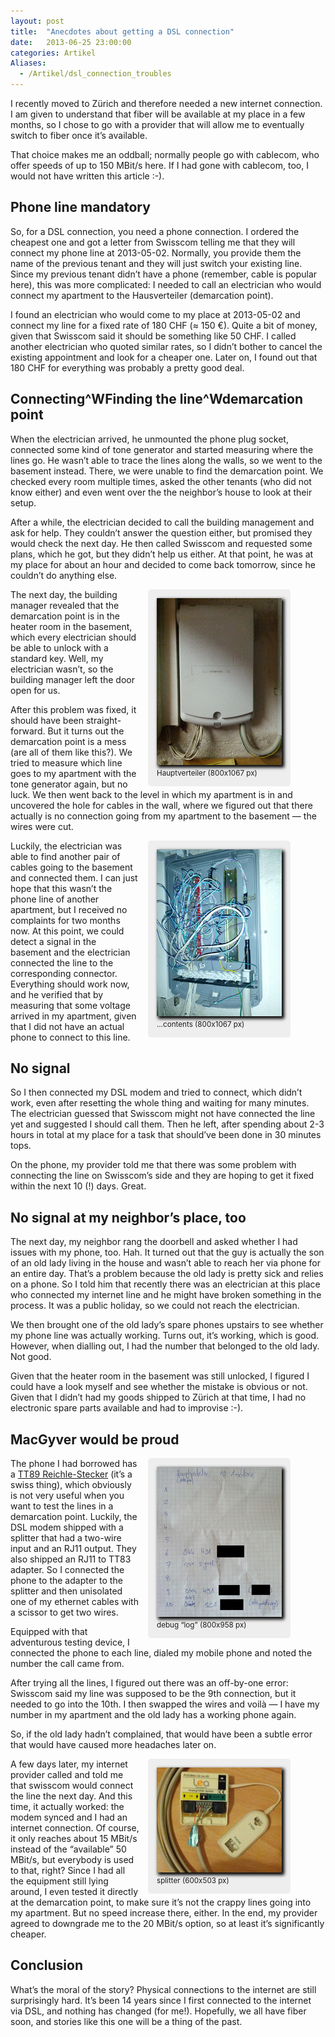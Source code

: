 ```yaml
---
layout: post
title:  "Anecdotes about getting a DSL connection"
date:   2013-06-25 23:00:00
categories: Artikel
Aliases:
  - /Artikel/dsl_connection_troubles
---
```



<p>
I recently moved to Zürich and therefore needed a new internet connection. I am
given to understand that fiber will be available at my place in a few months,
so I chose to go with a provider that will allow me to eventually switch to
fiber once it’s available.
</p>

<p>
That choice makes me an oddball; normally people go with cablecom, who offer
speeds of up to 150 MBit/s here. If I had gone with cablecom, too, I would not
have written this article :-).
</p>

<h2>Phone line mandatory</h2>

<p>
So, for a DSL connection, you need a phone connection. I ordered the cheapest
one and got a letter from Swisscom telling me that they will connect my phone
line at 2013-05-02. Normally, you provide them the name of the previous tenant
and they will just switch your existing line. Since my previous tenant didn’t
have a phone (remember, cable is popular here), this was more complicated: I
needed to call an electrician who would connect my apartment to the
Hausverteiler (demarcation point).
</p>

<p>
I found an electrician who would come to my place at 2013-05-02 and connect my
line for a fixed rate of 180 CHF (≈ 150 €). Quite a bit of money, given that
Swisscom said it should be something like 50 CHF. I called another electrician
who quoted similar rates, so I didn’t bother to cancel the existing appointment
and look for a cheaper one. Later on, I found out that 180 CHF for everything
was probably a pretty good deal.
</p>

<h2>Connecting^WFinding the line^Wdemarcation point</h2>

<p>
When the electrician arrived, he unmounted the phone plug socket, connected
some kind of tone generator and started measuring where the lines go. He wasn’t
able to trace the lines along the walls, so we went to the basement instead.
There, we were unable to find the demarcation point. We checked every room
multiple times, asked the other tenants (who did not know either) and even went
over the the neighbor’s house to look at their setup.
</p>

<p>
After a while, the electrician decided to call the building management and ask
for help. They couldn’t answer the question either, but promised they would
check the next day. He then called Swisscom and requested some plans, which he
got, but they didn’t help us either. At that point, he was at my place for
about an hour and decided to come back tomorrow, since he couldn’t do anything
else.
</p>

<div style="float: right; margin-right: 4em; margin-left: 1em; background-color: #eee; padding: 1em; border-radius: 5px">
<a href="/Bilder/hauptverteiler.jpg"><img src="/Bilder/hauptverteiler.thumb.jpg" width="200" height="267" alt="Hauptverteiler" border="0" style="box-shadow: 3px 3px 5px 1px #000"></a><br>
<small>Hauptverteiler (800x1067 px)</small>
</div>

<p>
The next day, the building manager revealed that the demarcation point is in
the heater room in the basement, which every electrician should be able to
unlock with a standard key. Well, my electrician wasn’t, so the building
manager left the door open for us.
</p>

<p>
After this problem was fixed, it should have been straight-forward. But it
turns out the demarcation point is a mess (are all of them like this?). We
tried to measure which line goes to my apartment with the tone generator again,
but no luck. We then went back to the level in which my apartment is in and
uncovered the hole for cables in the wall, where we figured out that there
actually is no connection going from my apartment to the basement — the wires
were cut.
</p>

<div style="float: right; margin-right: 4em; margin-left: 1em; background-color: #eee; padding: 1em; border-radius: 5px">
<a href="/Bilder/hauptverteiler_innen.jpg"><img src="/Bilder/hauptverteiler_innen.thumb.jpg" width="200" height="267" alt="Hauptverteiler (contents)" border="0" style="box-shadow: 3px 3px 5px 1px #000"></a><br>
<small>…contents (800x1067 px)</small>
</div>

<p>
Luckily, the electrician was able to find another pair of cables going to the
basement and connected them. I can just hope that this wasn’t the phone line of
another apartment, but I received no complaints for two months now. At this
point, we could detect a signal in the basement and the electrician connected
the line to the corresponding connector. Everything should work now, and he
verified that by measuring that some voltage arrived in my apartment, given
that I did not have an actual phone to connect to this line.
</p>

<h2>No signal</h2>

<p>
So I then connected my DSL modem and tried to connect, which didn’t work, even
after resetting the whole thing and waiting for many minutes. The electrician
guessed that Swisscom might not have connected the line yet and suggested I
should call them. Then he left, after spending about 2-3 hours in total at my
place for a task that should’ve been done in 30 minutes tops.
</p>

<p>
On the phone, my provider told me that there was some problem with connecting
the line on Swisscom’s side and they are hoping to get it fixed within the
next 10 (!) days. Great.
</p>

<h2>No signal at my neighbor’s place, too</h2>

<p>
The next day, my neighbor rang the doorbell and asked whether I had issues with
my phone, too. Hah. It turned out that the guy is actually the son of an old
lady living in the house and wasn’t able to reach her via phone for an entire
day. That’s a problem because the old lady is pretty sick and relies on a
phone. So I told him that recently there was an electrician at this place who
connected my internet line and he might have broken something in the process.
It was a public holiday, so we could not reach the electrician.
</p>

<p>
We then brought one of the old lady’s spare phones upstairs to see whether my
phone line was actually working. Turns out, it’s working, which is good.
However, when dialling out, I had the number that belonged to the old lady. Not
good.
</p>

<p>
Given that the heater room in the basement was still unlocked, I figured I
could have a look myself and see whether the mistake is obvious or not. Given
that I didn’t had my goods shipped to Zürich at that time, I had no electronic
spare parts available and had to improvise :-).
</p>

<h2>MacGyver would be proud</h2>

<div style="float: right; margin-right: 4em; margin-left: 1em; background-color: #eee; padding: 1em; border-radius: 5px">
<a href="/Bilder/linelist.jpg"><img src="/Bilder/linelist.thumb.jpg" width="200" height="240" alt="debug “log”" border="0" style="box-shadow: 3px 3px 5px 1px #000"></a><br>
<small>debug “log” (800x958 px)</small>
</div>

<p>
The phone I had borrowed has a <a
href="http://de.wikipedia.org/wiki/Reichle-Stecker">TT89 Reichle-Stecker</a>
(it’s a swiss thing), which obviously is not very useful when you want to test
the lines in a demarcation point. Luckily, the DSL modem shipped with a
splitter that had a two-wire input and an RJ11 output. They also shipped an
RJ11 to TT83 adapter. So I connected the phone to the adapter to the splitter
and then unisolated one of my ethernet cables with a scissor to get two wires.
</p>
<p>
Equipped with that adventurous testing device, I connected the phone to each
line, dialed my mobile phone and noted the number the call came from.
</p>

<p>
After trying all the lines, I figured out there was an off-by-one error:
Swisscom said my line was supposed to be the 9th connection, but it needed to
go into the 10th. I then swapped the wires and voilà — I have my number in my
apartment and the old lady has a working phone again.
</p>

<p>
So, if the old lady hadn’t complained, that would have been a subtle error that
would have caused more headaches later on.
</p>

<div style="float: right; margin-right: 4em; margin-left: 1em; background-color: #eee; padding: 1em; border-radius: 5px">
<a href="/Bilder/splitter.jpg"><img src="/Bilder/splitter.thumb.jpg" width="200" height="168" alt="Splitter" border="0" style="box-shadow: 3px 3px 5px 1px #000"></a><br>
<small>splitter (600x503 px)</small>
</div>


<p>
A few days later, my internet provider called and told me that swisscom would
connect the line the next day. And this time, it actually worked: the modem
synced and I had an internet connection. Of course, it only reaches about 15
MBit/s instead of the “available” 50 MBit/s, but everybody is used to that,
right? Since I had all the equipment still lying around, I even tested it
directly at the demarcation point, to make sure it’s not the crappy lines going
into my apartment. But no speed increase there, either. In the end, my provider
agreed to downgrade me to the 20 MBit/s option, so at least it’s significantly
cheaper.
</p>

<h2>Conclusion</h2>

<p>
What’s the moral of the story? Physical connections to the internet are still
surprisingly hard. It’s been 14 years since I first connected to the internet
via DSL, and nothing has changed (for me!). Hopefully, we all have fiber soon,
and stories like this one will be a thing of the past.
</p>
